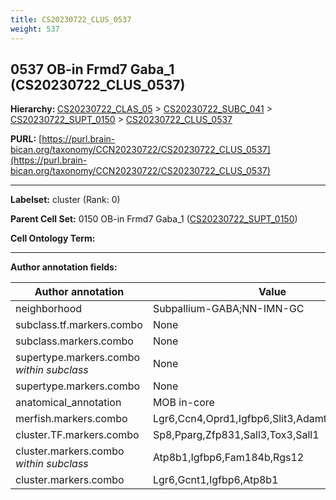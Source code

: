 ```yaml
---
title: CS20230722_CLUS_0537
weight: 537
---
```

## 0537 OB-in Frmd7 Gaba_1 (CS20230722_CLUS_0537)
<b>Hierarchy: </b>
[CS20230722_CLAS_05](../CS20230722_CLAS_05) >
[CS20230722_SUBC_041](../CS20230722_SUBC_041) >
[CS20230722_SUPT_0150](../CS20230722_SUPT_0150) >
[CS20230722_CLUS_0537](../CS20230722_CLUS_0537)

**PURL:** [https://purl.brain-bican.org/taxonomy/CCN20230722/CS20230722_CLUS_0537](https://purl.brain-bican.org/taxonomy/CCN20230722/CS20230722_CLUS_0537)

---


**Labelset:** cluster (Rank: 0)

**Parent Cell Set:** 0150 OB-in Frmd7 Gaba_1 ([CS20230722_SUPT_0150](../CS20230722_SUPT_0150))



**Cell Ontology Term:** 

[MARKER GENES.]: #


---

[TRANSFERRED ANNOTATIONS.]: #


[AUTHOR ANNOTATION FIELDS.]: #


**Author annotation fields:**

| Author annotation | Value |
|-------------------|-------|
|neighborhood|Subpallium-GABA;NN-IMN-GC|
|subclass.tf.markers.combo|None|
|subclass.markers.combo|None|
|supertype.markers.combo _within subclass_|None|
|supertype.markers.combo|None|
|anatomical_annotation|MOB in-core|
|merfish.markers.combo|Lgr6,Ccn4,Oprd1,Igfbp6,Slit3,Adamts19,Grik3,Ust|
|cluster.TF.markers.combo|Sp8,Pparg,Zfp831,Sall3,Tox3,Sall1|
|cluster.markers.combo _within subclass_|Atp8b1,Igfbp6,Fam184b,Rgs12|
|cluster.markers.combo|Lgr6,Gcnt1,Igfbp6,Atp8b1|
